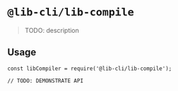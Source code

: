 # `@lib-cli/lib-compile`

> TODO: description

## Usage

```
const libCompiler = require('@lib-cli/lib-compile');

// TODO: DEMONSTRATE API
```
